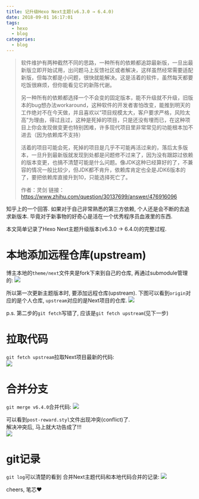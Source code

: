 ```yaml
---
title: 记升级Hexo Next主题(v6.3.0 → 6.4.0)
date: 2018-09-01 16:17:01
tags:
  - hexo
  - blog
categories:
  - blog
---
```


> 软件维护有两种截然不同的思路，一种所有的依赖都追踪最新版，一旦出最新版立即开始试用，出问题马上反馈社区或者解决，这样虽然经常需要适配新版，但每次都是小问题，很快就能解决。这是活着的软件，虽然每天都要吃饭很麻烦，但你能看见它的新陈代谢。
> 
> 另一种所有的依赖都选择一个不会变的固定版本，能不升级就不升级，旧版本的bug想办法workaround，这种软件的开发者害怕改变，能推到明天的工作绝对不在今天做，并且喜欢以“项目规模太大，客户要求严格，风险太高”为理由，得过且过，这种是死掉的项目，只是还没有埋而已，在这种项目上你会发现做变更也特别困难，许多现代项目里非常常见的功能根本加不进去（因为依赖库不支持）
> 
> 活着的项目可能会死，死掉的项目是几乎不可能再活过来的，落后太多版本，一旦升到最新版就发现到处都是问题修不过来了，因为没有跟踪过依赖的版本变更，也搞不清楚可能是什么问题。像JDK这种已经算好的了，不兼容的情况一般比较少，但JDK都不肯升，依赖库肯定也全是JDK6版本的了，要把依赖库直接升到10，只能选择死亡了。
> 
> 作者：灵剑
链接：https://www.zhihu.com/question/30137699/answer/476916096

知乎上的一个回答. 如果对于自己非常熟悉的第三方依赖, 个人还是会不断的去追求新版本. 毕竟对于新事物的好奇心是活在一个优秀程序员血液里的东西. 

本文简单记录了Hexo Next主题升级版本(v6.3.0 → 6.4.0)的完整过程.  

<!--more-->

# 本地添加远程仓库(upstream)
博主本地的`theme/next`文件夹是fork下来到自己的仓库, 再通过submodule管理的: 
![](/images/blog/1800901_hexo_next_update/15357925972575.jpg)

所以第一次更新主题版本时, 要添加远程仓库(upstream). 下图可以看到`origin`对应的是个人仓库, `upstream`对应的是Next项目的仓库. 
![](/images/blog/1800901_hexo_next_update/15357924259193.jpg)

p.s. 第二步的`git fetch`写错了, 应该是`git fetch upstream`(见下一步)

# 拉取代码
`git fetch upstream`拉取Next项目最新的代码:   
![](/images/blog/1800901_hexo_next_update/15357928615366.jpg)

# 合并分支
`git merge v6.4.0`合并代码:
![](/images/blog/1800901_hexo_next_update/15357931212528.jpg)

可以看到`post-reward.styl`文件出现冲突(conflict)了.    
解决冲突后, 马上就大功告成了!!!    
![](/images/blog/1800901_hexo_next_update/15357932201665.jpg)

# git记录
`git log`可以清楚的看到 合并Next主题代码和本地代码合并的记录:
![](/images/blog/1800901_hexo_next_update/15357933184002.jpg)

cheers, 笔芯❤️



